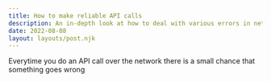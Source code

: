 ```yaml
---
title: How to make reliable API calls
description: An in-depth look at how to deal with various errors in networked API calls
date: 2022-08-08
layout: layouts/post.njk
---
```


Everytime you do an API call over the network there is a small chance that something goes wrong
